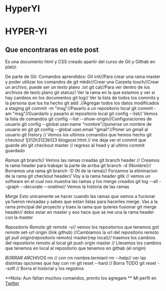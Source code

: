 # HyperYI
# **HYPER-YI**
## Que encontraras en este post
Es una documento html y CSS creado apartir del curso de Git y Githab en platzi

De parte de Git: Comandos aprendidos:
Git init//Para crear una rama master y poder utilizar los comandos de git
mkdir//Crear una Carpeta
touch//Crear un archivo, puede ser un texto plano .txt
git cat//Para ver dentro de los archivos de texto plano
git status// Ver la rama en la que estamos y ver si hay cambios en los documentos 
git log// Ver la lista de todos los commits y la persona que los ha hecho
git add .//Agregar todos los datos modificados a staging
git commit -m "msg"//Pasarlo a un repositorio local
git commit -am "msg"//Guardarlo y pasarlo al repositorio local
git config --list// Vemos la lista de comandos
git config --list --show-origin//Configuraciones de usuario
git config --global user.name "nombre"//ponerse un nombre de usuario en git
git config --global user.email "gmail"//Poner un gmail al usuario git
history // Vemos los ultimos comandos que hemos hecho
git checkout 1j312h3123b123 blogpost.html // me deja ver el commit que guarde ahi
git checkout master // regreso al head y al ultimo commit guardado

*Ramas*
git branch// Vemos las ramas creadas
git branch header // Creamos la rama header para trabajar la parte de arriba
git  branch -d (Nombre)// Borramos una rama
git branch -D (N de la rama)// Forzamos la eliminacion de la rama
git checkout header// Voy a la rama header
gitk // vemos un software en el cual nos muestra las ramas y los merge creados
git log --all --graph --decorate --oneline// Vemos la historia de las ramas 

*Merge*
Esto unicamente se hacer cuando las ramas que vamos a fucionar ya fueron revisadas y sabes que estan listas para hacerles merge.
Vas a la rama principal del proyecto y traes la rama que quieres fusionar
git merge header// debo estar en master y eso hace que se me una la rama header con la master

*Repositorio Remoto*
git remote -v// vemos los repositorios que tenemos
got remote set-url origin (link github) //Cambiamos la url del repositorio remoto
git pull origin(repositorio remoto) master(rep local)// traemos los cambios del repositorio remoto al local
git push orgin master // Llevamos los cambios que tenemos en local al repositorio que tenemos en githab (el origin)


*BORRAR ARCHIVOS*
rm // con rm nombre.termianl 
rm --help// ver las distintas opciones que hay con rm
git reset --hard // Borra TODO
git reset --soft // Borra el historial y los registros

**Nota: Aun faltan muchos comandos, pronto los agregare **
Mi perfil en [Twitter](https://twitter.com/david_19y)
